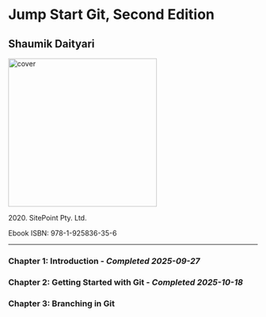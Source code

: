 <h1>Jump Start Git, Second Edition</h1>
<h2>Shaumik Daityari</h2>
<img src="https://m.media-amazon.com/images/S/compressed.photo.goodreads.com/books/1594866302i/54547975.jpg" alt="cover" height="300px">
<p>2020. SitePoint Pty. Ltd.</p>
<p>Ebook ISBN: 978-1-925836-35-6</p>
<hr>
<h3>Chapter 1: Introduction - <em>Completed 2025-09-27</em></h3>
<h3>Chapter 2: Getting Started with Git - <em>Completed 2025-10-18</em></h3>
<h3>Chapter 3: Branching in Git</h3>
